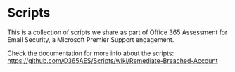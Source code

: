 # Scripts

This is a collection of scripts we share as part of Office 365 Assessment for Email Security, a Microsoft Premier Support engagement.


Check the documentation for more info about the scripts:
https://github.com/O365AES/Scripts/wiki/Remediate-Breached-Account
